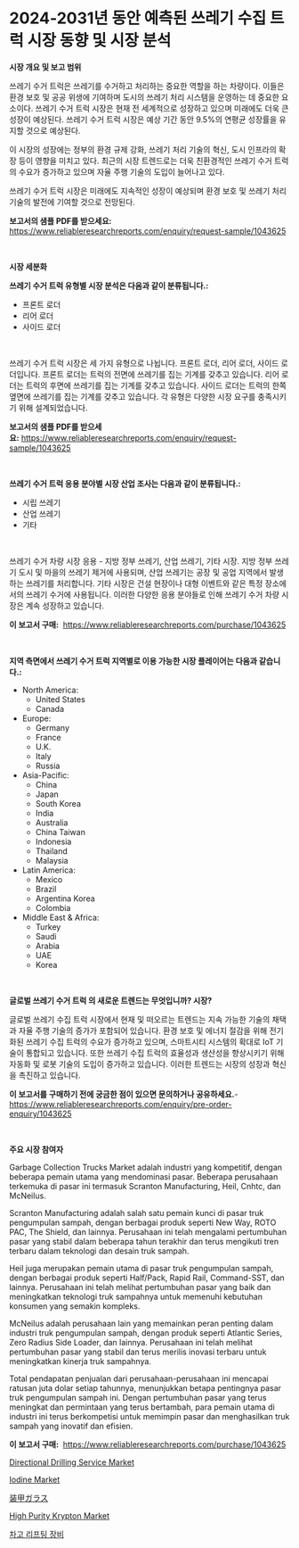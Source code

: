 <p><h1>2024-2031년 동안 예측된 쓰레기 수집 트럭 시장 동향 및 시장 분석</h1></p><p><strong>시장 개요 및 보고 범위</strong></p>
<p><p>쓰레기 수거 트럭은 쓰레기를 수거하고 처리하는 중요한 역할을 하는 차량이다. 이들은 환경 보호 및 공공 위생에 기여하며 도시의 쓰레기 처리 시스템을 운영하는 데 중요한 요소이다. 쓰레기 수거 트럭 시장은 현재 전 세계적으로 성장하고 있으며 미래에도 더욱 큰 성장이 예상된다. 쓰레기 수거 트럭 시장은 예상 기간 동안 9.5%의 연평균 성장률을 유지할 것으로 예상된다. </p><p>이 시장의 성장에는 정부의 환경 규제 강화, 쓰레기 처리 기술의 혁신, 도시 인프라의 확장 등이 영향을 미치고 있다. 최근의 시장 트렌드로는 더욱 친환경적인 쓰레기 수거 트럭의 수요가 증가하고 있으며 자율 주행 기술의 도입이 늘어나고 있다.</p><p>쓰레기 수거 트럭 시장은 미래에도 지속적인 성장이 예상되며 환경 보호 및 쓰레기 처리 기술의 발전에 기여할 것으로 전망된다.</p></p>
<p><strong>보고서의 샘플 PDF를 받으세요:</strong> <a href="https://www.reliableresearchreports.com/enquiry/request-sample/1043625">https://www.reliableresearchreports.com/enquiry/request-sample/1043625</a></p>
<p>&nbsp;</p>
<p><strong>시장 세분화</strong></p>
<p><strong>쓰레기 수거 트럭 유형별 시장 분석은 다음과 같이 분류됩니다.:</strong></p>
<p><ul><li>프론트 로더</li><li>리어 로더</li><li>사이드 로더</li></ul></p>
<p>&nbsp;</p>
<p><p>쓰레기 수거 트럭 시장은 세 가지 유형으로 나뉩니다. 프론트 로더, 리어 로더, 사이드 로더입니다. 프론트 로더는 트럭의 전면에 쓰레기를 집는 기계를 갖추고 있습니다. 리어 로더는 트럭의 후면에 쓰레기를 집는 기계를 갖추고 있습니다. 사이드 로더는 트럭의 한쪽 옆면에 쓰레기를 집는 기계를 갖추고 있습니다. 각 유형은 다양한 시장 요구를 충족시키기 위해 설계되었습니다.</p></p>
<p><strong>보고서의 샘플 PDF를 받으세요:</strong>&nbsp;<a href="https://www.reliableresearchreports.com/enquiry/request-sample/1043625">https://www.reliableresearchreports.com/enquiry/request-sample/1043625</a></p>
<p>&nbsp;</p>
<p><strong> 쓰레기 수거 트럭 응용 분야별 시장 산업 조사는 다음과 같이 분류됩니다.:</strong></p>
<p><ul><li>시립 쓰레기</li><li>산업 쓰레기</li><li>기타</li></ul></p>
<p>&nbsp;</p>
<p><p>쓰레기 수거 차량 시장 응용 - 지방 정부 쓰레기, 산업 쓰레기, 기타 시장. 지방 정부 쓰레기 도시 및 마을의 쓰레기 제거에 사용되며, 산업 쓰레기는 공장 및 공업 지역에서 발생하는 쓰레기를 처리합니다. 기타 시장은 건설 현장이나 대형 이벤트와 같은 특정 장소에서의 쓰레기 수거에 사용됩니다. 이러한 다양한 응용 분야들로 인해 쓰레기 수거 차량 시장은 계속 성장하고 있습니다.</p></p>
<p><strong>이 보고서 구매:</strong>&nbsp; <a href="https://www.reliableresearchreports.com/purchase/1043625">https://www.reliableresearchreports.com/purchase/1043625</a></p>
<p>&nbsp;</p>
<p><strong>지역 측면에서 쓰레기 수거 트럭 지역별로 이용 가능한 시장 플레이어는 다음과 같습니다.:</strong></p>
<p><ul>
    <li>
        North America:
        <ul>
            <li>United States</li>
            <li>Canada</li>
        </ul>
    </li>
    <li>
        Europe:
        <ul>
            <li>Germany</li>
            <li>France</li>
            <li>U.K.</li>
            <li>Italy</li>
            <li>Russia</li>
        </ul>
    </li>
    <li>
        Asia-Pacific:
        <ul>
            <li>China</li>
            <li>Japan</li>
            <li>South Korea</li>
            <li>India</li>
            <li>Australia</li>
            <li>China Taiwan</li>
            <li>Indonesia</li>
            <li>Thailand</li>
            <li>Malaysia</li>
        </ul>
    </li>
    <li>
        Latin America:
        <ul>
            <li>Mexico</li>
            <li>Brazil</li>
            <li>Argentina Korea</li>
            <li>Colombia</li>
        </ul>
    </li>
    <li>
        Middle East & Africa:
        <ul>
            <li>Turkey</li>
            <li>Saudi</li>
            <li>Arabia</li>
            <li>UAE</li>
            <li>Korea</li>
        </ul>
    </li>
    </ul></p>
<p>&nbsp;</p>
<p><strong>글로벌 쓰레기 수거 트럭 의 새로운 트렌드는 무엇입니까? 시장?</strong></p>
<p><p>글로벌 쓰레기 수집 트럭 시장에서 현재 및 떠오르는 트렌드는 지속 가능한 기술의 채택과 자율 주행 기술의 증가가 포함되어 있습니다. 환경 보호 및 에너지 절감을 위해 전기화된 쓰레기 수집 트럭의 수요가 증가하고 있으며, 스마트시티 시스템의 확대로 IoT 기술이 통합되고 있습니다. 또한 쓰레기 수집 트럭의 효율성과 생산성을 향상시키기 위해 자동화 및 로봇 기술의 도입이 증가하고 있습니다. 이러한 트렌드는 시장의 성장과 혁신을 촉진하고 있습니다.</p></p>
<p><strong>이 보고서를 구매하기 전에 궁금한 점이 있으면 문의하거나 공유하세요.</strong>- <a href="https://www.reliableresearchreports.com/enquiry/pre-order-enquiry/1043625">https://www.reliableresearchreports.com/enquiry/pre-order-enquiry/1043625</a></p>
<p>&nbsp;</p>
<p><strong>주요 시장 참여자</strong></p>
<p><p>Garbage Collection Trucks Market adalah industri yang kompetitif, dengan beberapa pemain utama yang mendominasi pasar. Beberapa perusahaan terkemuka di pasar ini termasuk Scranton Manufacturing, Heil, Cnhtc, dan McNeilus.</p><p>Scranton Manufacturing adalah salah satu pemain kunci di pasar truk pengumpulan sampah, dengan berbagai produk seperti New Way, ROTO PAC, The Shield, dan lainnya. Perusahaan ini telah mengalami pertumbuhan pasar yang stabil dalam beberapa tahun terakhir dan terus mengikuti tren terbaru dalam teknologi dan desain truk sampah.</p><p>Heil juga merupakan pemain utama di pasar truk pengumpulan sampah, dengan berbagai produk seperti Half/Pack, Rapid Rail, Command-SST, dan lainnya. Perusahaan ini telah melihat pertumbuhan pasar yang baik dan meningkatkan teknologi truk sampahnya untuk memenuhi kebutuhan konsumen yang semakin kompleks.</p><p>McNeilus adalah perusahaan lain yang memainkan peran penting dalam industri truk pengumpulan sampah, dengan produk seperti Atlantic Series, Zero Radius Side Loader, dan lainnya. Perusahaan ini telah melihat pertumbuhan pasar yang stabil dan terus merilis inovasi terbaru untuk meningkatkan kinerja truk sampahnya.</p><p>Total pendapatan penjualan dari perusahaan-perusahaan ini mencapai ratusan juta dolar setiap tahunnya, menunjukkan betapa pentingnya pasar truk pengumpulan sampah ini. Dengan pertumbuhan pasar yang terus meningkat dan permintaan yang terus bertambah, para pemain utama di industri ini terus berkompetisi untuk memimpin pasar dan menghasilkan truk sampah yang inovatif dan efisien.</p></p>
<p><strong>이 보고서 구매:</strong>&nbsp;&nbsp;<a href="https://www.reliableresearchreports.com/purchase/1043625">https://www.reliableresearchreports.com/purchase/1043625</a></p>
<p><p><a href="https://issuu.com/reportprime-2/docs/directional-drilling-service-market-size-2030.pptx">Directional Drilling Service Market</a></p><p><a href="https://github.com/provorikovar/Market-Research-Report-List-3/blob/main/iodine-market.md">Iodine Market</a></p><p><a href="https://github.com/cbigkbh02719/Market-Research-Report-List-1/blob/main/1526240194393.md">装甲ガラス</a></p><p><a href="https://skillful-vermicelli-b89.notion.site/High-Purity-Krypton-Market-Growth-Market-Trends-COVID-19-Impact-and-Forecasts-for-period-from-202-cfd92158adfa4f4d881690a30da26c5a">High Purity Krypton Market</a></p><p><a href="https://github.com/vsr06p4p49/Market-Research-Report-List-1/blob/main/8597497194117.md">차고 리프팅 장비</a></p></p>
